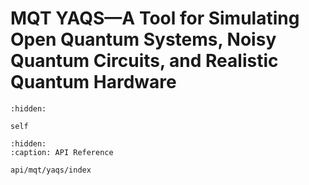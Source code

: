 # MQT YAQS—A Tool for Simulating Open Quantum Systems, Noisy Quantum Circuits, and Realistic Quantum Hardware

```{toctree}
:hidden:

self
```

```{toctree}
:hidden:
:caption: API Reference

api/mqt/yaqs/index
```
